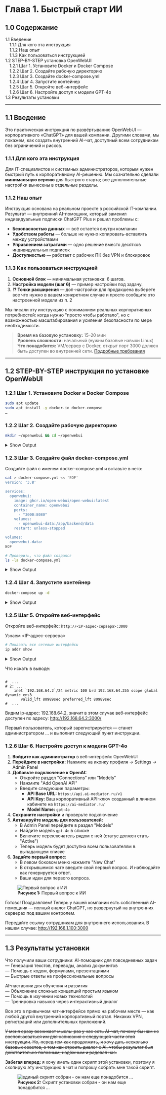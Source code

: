 # Глава 1. Быстрый старт ИИ

## 1.0 Содержание

1.1 Введение  
 1.1.1 Для кого эта инструкция  
 1.1.2 Наш опыт  
 1.1.3 Как пользоваться инструкцией  
1.2 STEP-BY-STEP установка OpenWebUI  
 1.2.1 Шаг 1. Установите Docker и Docker Compose  
 1.2.2 Шаг 2. Создайте рабочую директорию  
 1.2.3 Шаг 3. Создайте docker-compose.yml  
 1.2.4 Шаг 4. Запустите контейнер  
 1.2.5 Шаг 5. Откройте веб-интерфейс  
 1.2.6 Шаг 6. Настройте доступ к модели GPT-4o  
1.3 Результаты установки  

---

## 1.1 Введение

Это практическая инструкция по развёртыванию OpenWebUI — корпоративного «ChatGPT» для вашей компании. Другими словами, мы покажем, как создать внутренний AI-чат, доступный всем сотрудникам без ограничений и рисков.

### 1.1.1 Для кого эта инструкция
Для IT-специалистов и системных администраторов, которым нужен быстрый путь к корпоративному AI-решению. Мы сознательно сделали **минимальную версию** для быстрого старта; все дополнительные настройки вынесены в отдельные разделы.

### 1.1.2 Наш опыт
Инструкция основана на реальном проекте в российской IT-компании. Результат — внутренний AI-помощник, который заменил индивидуальные подписки ChatGPT Plus и решил проблемы с:
- **Безопасностью данных** — всё остается внутри компании
- **Удобством работы** — больше не нужно копировать-вставлять между устройствами  
- **Управлением затратами** — одно решение вместо десятков индивидуальных подписок
- **Доступностью** — работает с рабочих ПК без VPN и блокировок

### 1.1.3 Как пользоваться инструкцией
1. **Основной блок** — минимальная установка: 6 шагов.  
2. **Настройка модели (шаг 6)** — пример настройки под задачу.  
3. **⁉️ Точки расширения** — доп-настройки для продакшена выберете все что нужно в вашем конкретном случае и просто сообщите это настроенной модели из п. 2  

Мы писали эту инструкцию с пониманием реальных корпоративных потребностей: когда нужно "просто чтобы работало", но с возможностью масштабирования и усиления безопасности по мере необходимости.

> **Время на базовую установку:** 15–20 мин   
> **Уровень сложности:** начальный (нужны базовые навыки Linux)   
> **Что понадобится:** VM/сервер с Docker, открыт порт 3000 должен быть доступен во внутренней сети.
[Подробные требования](https://github.com/open-webui/open-webui/discussions/736#discussioncomment-8474297)  

---

## 1.2 STEP-BY-STEP инструкция по установке OpenWebUI

### 1.2.1 Шаг 1. Установите Docker и Docker Compose
```bash
sudo apt update
sudo apt install -y docker.io docker-compose
…
```


### 1.2.2 Шаг 2. Создайте рабочую директорию
```bash
mkdir ~/openwebui && cd ~/openwebui
```
<details> <summary>Show Output</summary>
  
```console
# no output 
```
  
</details> 

### 1.2.3 Шаг 3. Создайте файл docker-compose.yml

Создайте файл с именем docker-compose.yml и вставьте в него:

```bash
cat > docker-compose.yml << 'EOF'
version: '3.8'

services:
  openwebui:
    image: ghcr.io/open-webui/open-webui:latest
    container_name: openwebui
    ports:
      - "3000:8080"
    volumes:
      - openwebui-data:/app/backend/data
    restart: unless-stopped

volumes:
  openwebui-data:
EOF

# Проверить, что файл создался
ls -la docker-compose.yml
```

<details> <summary>Show Output</summary>
  
```console
-rw-rw-r-- 1 ubuntu docker 258 Jul 19 14:37 docker-compose.yml
```
  
</details> 

### 1.2.4 Шаг 4. Запустите контейнер


```bash
docker-compose up -d
```

<details> <summary>Show Output</summary>
  
```console
Creating network "openwebui_default" with the default driver
Creating volume "openwebui_openwebui-data" with default driver
Pulling openwebui (ghcr.io/open-webui/open-webui:latest)...
latest: Pulling from open-webui/open-webui
3da95a905ed5: Pull complete
483d0dd37518: Pull complete
02a5d22e0d6f: Pull complete
471797cdda8c: Pull complete
d735c6810219: Pull complete
4f4fb700ef54: Pull complete
eb54bd960342: Pull complete
1e80ef81ce95: Pull complete
dc06c47d3f8d: Pull complete
b055ad624eb2: Pull complete
7748b270741b: Pull complete
b22bc807a44a: Pull complete
93ac078ec3dd: Pull complete
b7c32b689474: Pull complete
07aa94a3888a: Pull complete
Digest: sha256:bebab5869f7964143b7189e6b890e571f1553c428af6d3afb77bf25c9e0cc582
Status: Downloaded newer image for ghcr.io/open-webui/open-webui:latest
Creating openwebui ... done
```
  
</details> 

### 1.2.5 Шаг 5. Откройте веб-интерфейс

Откройте веб-интерфейс: `http://<IP-адрес-сервера>:3000`

Узнаем <IP-адрес-сервера>

```bash
# Показать все сетевые интерфейсы
ip addr show
```

<details> <summary>Show Output</summary>
  
```console
1: lo: <LOOPBACK,UP,LOWER_UP> mtu 65536 qdisc noqueue state UNKNOWN group default qlen 1000
    link/loopback 00:00:00:00:00:00 brd 00:00:00:00:00:00
    inet 127.0.0.1/8 scope host lo
       valid_lft forever preferred_lft forever
    inet6 ::1/128 scope host noprefixroute 
       valid_lft forever preferred_lft forever
2: ens3: <BROADCAST,MULTICAST,UP,LOWER_UP> mtu 1500 qdisc fq_codel state UP group default qlen 1000
    link/ether 52:54:00:24:e0:65 brd ff:ff:ff:ff:ff:ff
    altname enp0s3
    inet 192.168.64.2/24 metric 100 brd 192.168.64.255 scope global dynamic ens3
       valid_lft 80989sec preferred_lft 80989sec
    inet6 fdf4:ff6e:943d:451d:5054:ff:fe24:e065/64 scope global dynamic mngtmpaddr noprefixroute 
       valid_lft 2591926sec preferred_lft 604726sec
    inet6 fe80::5054:ff:fe24:e065/64 scope link 
       valid_lft forever preferred_lft forever
3: docker0: <NO-CARRIER,BROADCAST,MULTICAST,UP> mtu 1500 qdisc noqueue state DOWN group default 
    link/ether 02:42:ab:c1:76:b1 brd ff:ff:ff:ff:ff:ff
    inet 172.17.0.1/16 brd 172.17.255.255 scope global docker0
       valid_lft forever preferred_lft forever
4: br-c8c39ab07966: <BROADCAST,MULTICAST,UP,LOWER_UP> mtu 1500 qdisc noqueue state UP group default 
    link/ether 02:42:76:d8:8e:9e brd ff:ff:ff:ff:ff:ff
    inet 172.18.0.1/16 brd 172.18.255.255 scope global br-c8c39ab07966
       valid_lft forever preferred_lft forever
    inet6 fe80::42:76ff:fed8:8e9e/64 scope link 
       valid_lft forever preferred_lft forever
6: veth64026f0@if5: <BROADCAST,MULTICAST,UP,LOWER_UP> mtu 1500 qdisc noqueue master br-c8c39ab07966 state UP group default 
    link/ether 76:d7:a2:11:c5:12 brd ff:ff:ff:ff:ff:ff link-netnsid 0
    inet6 fe80::74d7:a2ff:fe11:c512/64 scope link 
       valid_lft forever preferred_lft forever
```
  
</details> 

Что искать в выводе:

```console

#  ...
# 2: ... 
    inet `192.168.64.2`/24 metric 100 brd 192.168.64.255 scope global dynamic ens3
       valid_lft 80989sec preferred_lft 80989sec
#  ...
```

Видим ip-адрес: 192.168.64.2, значит в этом случае веб-интерфейс доступен по адресу: http://192.168.64.2:3000/

Первый пользователь, который зарегистрируется — станет администратором ... и выполнит следующий пункт инструкции.


### 1.2.6 Шаг 6. Настройте доступ к модели GPT-4o


1. **Войдите как администратор** в веб-интерфейс OpenWebUI
2. **Перейдите в настройки:** Нажмите на иконку профиля → Settings → Admin Panel
3. **Добавьте подключение к OpenAI:**
   - Откройте раздел "Connections" или "Models"
   - Нажмите "Add OpenAI API"
   - Введите следующие параметры:
     - **API Base URL:** `https://api.ai-mediator.ru/v1`
     - **API Key:** Ваш корпоративный API-ключ созданный в личном кабинете на `https://ai-mediator.ru/`
     - **Model Name:** `gpt-4o`
4. **Сохраните настройки** и проверьте подключение
5. **Активируйте модель для пользователей:**
   - В Admin Panel перейдите в раздел "Models"
   - Найдите модель `gpt-4o` в списке
   - Включите переключатель рядом с ней (статус должен стать "Active")
   - Теперь модель будет доступна всем пользователям в выпадающем списке
6. **Задайте первый вопрос:**
   - В левом боковом меню нажмите "New Chat"
   - В открывшемся чате введите свой первый вопрос. И наблюдайте как генерируется ответ.
   - Ваши идеи для первого вопроса.
  
<figure>
  <img src="img/install-present.png" alt="Первый вопрос к ИИ">
  <figcaption><strong>Рисунок 1:</strong> Первый вопрос к ИИ</figcaption>
</figure>


Готово! Поздравляем! Теперь у вашей компании есть собственный AI-помощник — полный аналог ChatGPT, но развернутый на внутренних серверах под вашим контролем.

Передайте ссылку сотрудникам для внутреннего использования. В нашем случае: http://192.168.1.100:3000

---

## 1.3 Результаты установки
Что получили ваши сотрудники:
AI-помощник для повседневных задач  
   — Генерация текстов, переводы, анализ документов  
   — Помощь с кодом, формулами, презентациями  
   — Быстрые ответы на профессиональные вопросы  

AI-наставник для обучения и развития  
   — Объяснение сложных концепций простым языком  
   — Помощь в изучении новых технологий  
   — Тренировка навыков через интерактивный диалог  

Все это в привычном чат-интерфейсе прямо на рабочем месте — как любой другой внутренний корпоративный портал. Никаких VPN, регистраций или дополнительных приложений.

~~У меня сразу возникает мысль: раз у нас есть AI-чат, почему бы нам не воспользоваться им для написания c следующей части этой инструкции. Но, перед тем как продолжить, я хочу дать несколько базовых советов, о том как строить диалог с AI, чтобы результат был действительно полезным, надёжным и радовал нас.~~

**Забегая вперед:** я хочу иметь один скрипт этой установки, поэтому я скопирую эту инструкцию в чат и попрошу собрать мне такой скрипт.


<figure>
  <img src="img/base-install-script-ready.png" alt="единый скрипт собран - он нам еще понадобится ...">
  <figcaption><strong>Рисунок 2:</strong> Скрипт установки собран - он нам еще понадобится ...</figcaption>
</figure>





